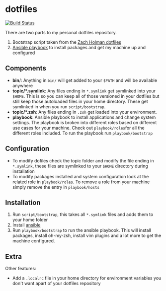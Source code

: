 # dotfiles

[![Build Status](https://travis-ci.org/zlalanne/dotfiles.svg?branch=master)](https://travis-ci.org/zlalanne/dotfiles)

There are two parts to my personal dotfiles repository.

1. Bootstrap script taken from the [Zach Holman dotfiles](https://github.com/holman/dotfiles)
1. [Ansible playbook](http://docs.ansible.com/playbooks.html) to install packages and get my machine up and configured

## Components
* __bin__/: Anything in `bin/` will get added to your `$PATH` and will be available anywhere
* __topic/\*.symlink__: Any files ending in `*.symlink` get symlinked into your `$HOME`. This is so you can keep all of those versioned in your dotfiles but still keep those autoloaded files in your home directory. These get symlinked in when you run `script/bootstrap`.
* __topic/\*.zsh__: Any files ending in `.zsh` get loaded into your environment.
* __playbook__: Ansible playbook to install applications and change system settings. The playbook is broken into different roles based on different use cases for your machine. Check out `playbook/roles`for all the different roles included. To run the playbook run `playbook/bootstrap`

## Configuration

* To modify dofiles check the topic folder and modify the file ending in `*.symlink`, these files are symlinked to your `$HOME` directory during installation
* To modify packages installed and system configuration look at the related role in `playbook/roles`. To remove a role from your machine simply remove the entry in `playbook/hosts`

## Installation

1. Run `script/bootstrap`, this takes all `*.symlink` files and adds them to your home folder
1. Install [ansible](http://docs.ansible.com/intro_installation.html)
1. Run `playbook/bootstrap` to run the ansible playbook. This will install packages, install oh-my-zsh, install vim plugins and a lot more to get the machine configured.

## Extra
Other features:
* Add a `.localrc` file in your home directory for environment variables you don't want apart of your dotfiles repository
